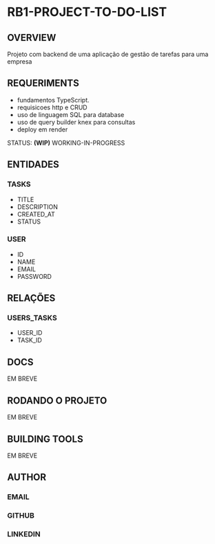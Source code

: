 # RB1-PROJECT-TO-DO-LIST

## OVERVIEW
Projeto com backend de uma aplicação de gestão de tarefas para uma empresa
## REQUERIMENTS
- fundamentos TypeScript.
- requisicoes http e CRUD
- uso de linguagem SQL para database
- uso de query builder knex para consultas
- deploy em render

STATUS: **(WIP)** WORKING-IN-PROGRESS

## ENTIDADES
### TASKS
- TITLE
- DESCRIPTION
- CREATED_AT
- STATUS

### USER
- ID
- NAME
- EMAIL
- PASSWORD

## RELAÇÕES

### USERS_TASKS
- USER_ID
- TASK_ID


## DOCS
EM BREVE


## RODANDO O PROJETO
EM BREVE 

## BUILDING TOOLS
EM BREVE


## AUTHOR
### EMAIL
### GITHUB
### LINKEDIN